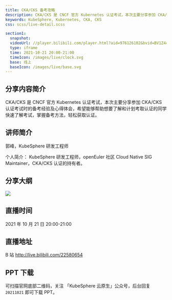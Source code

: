 ```yaml
---
title: CKA/CKS 备考攻略
description: CKA/CKS 是 CNCF 官方 Kubernetes 认证考试，本次主要分享参加 CKA/CKS 认证考试时的备考经验及心得体会，希望能够帮助想要了解和计划考取认证的同学快速了解考试，掌握备考方法，轻松获取认证。
keywords: KubeSphere, Kubernetes, CKA, CKS
css: scss/live-detail.scss

section1:
  snapshot: 
  videoUrl: //player.bilibili.com/player.html?aid=976126102&bvid=BV1Z44y1x7e3&cid=428904630&page=1&high_quality=1
  type: iframe
  time: 2021-10-21 20:00-21:00
  timeIcon: /images/live/clock.svg
  base: 线上
  baseIcon: /images/live/base.svg
---
```

## 分享内容简介

CKA/CKS 是 CNCF 官方 Kubernetes 认证考试，本次主要分享参加 CKA/CKS 认证考试时的备考经验及心得体会，希望能够帮助想要了解和计划考取认证的同学快速了解考试，掌握备考方法，轻松获取认证。

## 讲师简介

郭峰，KubeSphere 研发工程师

个人简介：
KubeSphere 研发工程师，openEuler 社区 Cloud Native SIG Maintainer，CKA/CKS 认证的持有者。

## 分享大纲

![](https://pek3b.qingstor.com/kubesphere-community/images/ckacks1021-live.png)

## 直播时间

2021 年 10 月 21 日 20:00-21:00

## 直播地址

B 站  http://live.bilibili.com/22580654

## PPT 下载

可扫描官网底部二维码，关注 「KubeSphere 云原生」公众号，后台回复 `20211021` 即可下载 PPT。
